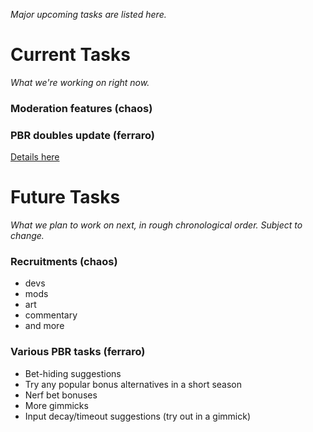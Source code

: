 *Major upcoming tasks are listed here.*

# Current Tasks

*What we're working on right now.*

### Moderation features (chaos)

### PBR doubles update (ferraro)

[Details here](/projects/PBR_DOUBLES_UPDATE.md)

# Future Tasks

*What we plan to work on next, in rough chronological order. Subject to change.*

### Recruitments (chaos)
- devs
- mods
- art
- commentary
- and more

### Various PBR tasks (ferraro)
- Bet-hiding suggestions
- Try any popular bonus alternatives in a short season
- Nerf bet bonuses
- More gimmicks
- Input decay/timeout suggestions (try out in a gimmick)

